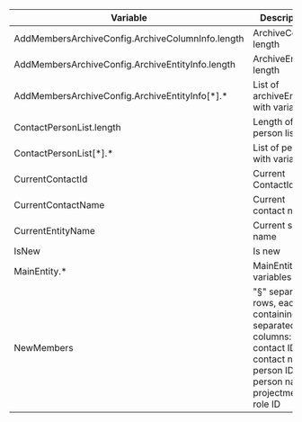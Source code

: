 |Variable|Description|
|---|---|
|AddMembersArchiveConfig.ArchiveColumnInfo.length|ArchiveColumn length|
|AddMembersArchiveConfig.ArchiveEntityInfo.length|ArchiveEntity length|
|AddMembersArchiveConfig.ArchiveEntityInfo[\*].*|List of archiveEntity with variables|
|ContactPersonList.length|Length of person list|
|ContactPersonList[\*].*|List of persons with variables|
|CurrentContactId|Current ContactId|
|CurrentContactName|Current contact name|
|CurrentEntityName| Current sale name|
|IsNew|Is new|
|MainEntity.*|MainEntity variables
|NewMembers|"§" separated rows, each containing '\|' separated columns: ID, contact ID, contact name, person ID, person name, projectmember role ID